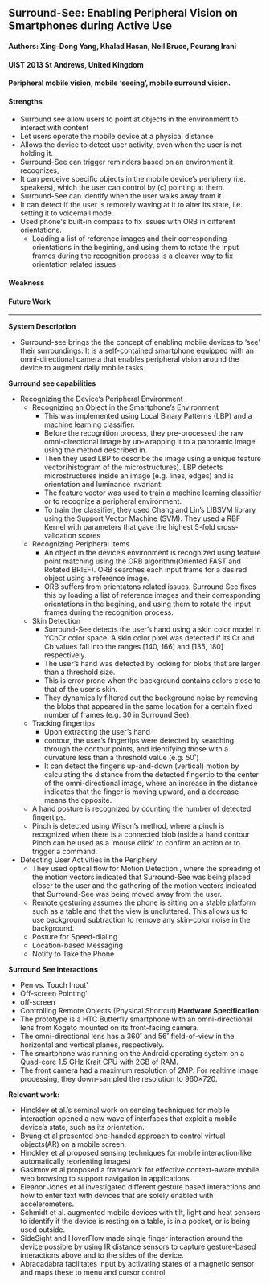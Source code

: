 ## Surround-See: Enabling Peripheral Vision on Smartphones during Active Use

#### Authors: Xing-Dong Yang, Khalad Hasan, Neil Bruce, Pourang Irani
#### UIST 2013 St Andrews, United Kingdom
#### Peripheral mobile vision, mobile ‘seeing’, mobile surround vision.

#### Strengths
- Surround see allow users to point at objects in the environment to interact with content
- Let users operate the mobile device at a physical distance 
- Allows the device to detect user activity, even when the user is not holding it.
- Surround-See can trigger reminders based on an environment it recognizes,
- It can perceive specific objects in the mobile device’s periphery (i.e. speakers), which the user can control by (c) pointing at them. 
- Surround-See can identify when the user walks away from it
- It can detect if the user is remotely waving at it to alter its state, i.e. setting it to voicemail mode.
- Used phone's built-in compass to fix issues with ORB in different orientations. 
  - Loading a list of reference images and their corresponding orientations in the begining, and using them to rotate the input frames during the recognition process is a cleaver way to fix orientation related issues.

#### Weakness
#### Future Work
---
**System Description**
- Surround-see brings the the concept of enabling mobile devices to ‘see’ their surroundings. It is a self-contained smartphone equipped with an omni-directional camera that enables peripheral vision around the device to augment daily mobile tasks.

**Surround see capabilities**
- Recognizing the Device’s Peripheral Environment
  - Recognizing an Object in the Smartphone’s Environment
    - This was implemented using Local Binary Patterns (LBP) and a machine learning classifier.
    - Before the recognition process, they pre-processed the raw omni-directional image by un-wrapping it to a panoramic image using the method described in.
    - Then they used LBP to describe the image using a unique feature vector(histogram of the microstructures). LBP detects microstructures inside an image (e.g. lines, edges) and is orientation and luminance invariant.
    - The feature vector was used to train a machine learning classifier or to recognize a peripheral environment.
    - To train the classifier, they used Chang and Lin’s LIBSVM library using the Support Vector Machine (SVM). They used a RBF Kernel with parameters that gave the highest 5-fold cross-validation scores
  - Recognizing Peripheral Items
    - An object in the device’s environment is recognized using feature point matching using the ORB algorithm(Oriented FAST and Rotated BRIEF). ORB searches each input frame for a desired object using a reference image.
    - ORB suffers from orientatons related issues. Surround See fixes this by loading a list of reference images and their corresponding orientations in the begining, and using them to rotate the input frames during the recognition process.
  - Skin Detection
    - Surround-See detects the user’s hand using a skin color model in YCbCr color space. A skin color pixel was detected if its Cr and Cb values fall into the ranges [140, 166] and [135, 180] respectively.
    - The user’s hand was detected by looking for blobs that are larger than a threshold size.
    - This is error prone when the background contains colors close to that of the user’s skin. 
    - They dynamically filtered out the background noise by removing the blobs that appeared in the same location for a certain fixed number of frames (e.g. 30 in Surround See).
  - Tracking fingertips
    - Upon extracting the user’s hand
    - contour, the user’s fingertips were detected by searching through the contour points, and identifying those with a curvature less than a threshold value (e.g. 50˚)
    - It can detect the finger’s up-and-down (vertical) motion by calculating the distance from the detected fingertip to the center of the omni-directional image, where an increase in the distance indicates that the finger is moving upward, and a decrease means the opposite.
  - A hand posture is recognized by counting the number of detected fingertips.
  - Pinch is detected using Wilson’s method, where a pinch is recognized when there is a connected blob inside a hand contour Pinch can be used as a ‘mouse click’ to confirm an action or to trigger a command.
- Detecting User Activities in the Periphery
  - They used  optical flow for Motion Detection , where the spreading of the motion vectors indicated that Surround-See was being placed closer to the user and the gathering of the motion vectors indicated that Surround-See was being moved away from the user.
  - Remote gesturing assumes the phone is sitting on a stable platform such as a table and that the view is uncluttered. This allows us to use background subtraction to remove any skin-color noise in the background.
  - Posture for Speed-dialing
  - Location-based Messaging
  - Notify to Take the Phone

**Surround See interactions**
- Pen vs. Touch Input'
- Off-screen Pointing'
- off-screen
- Controlling Remote Objects (Physical Shortcut)
**Hardware Specification:**
- The prototype is a HTC Butterfly smartphone with an omni-directional lens from Kogeto mounted on its front-facing camera.
- The omni-directional lens has a 360˚ and 56˚ field-of-view in the horizontal and vertical planes, respectively.
- The smartphone was running on the Android operating system on a Quad-core 1.5 GHz Krait CPU with 2GB of RAM.
- The front camera had a maximum resolution of 2MP. For realtime image processing, they down-sampled the resolution to 960×720. 

**Relevant work:**
- Hinckley et al.’s seminal work on sensing techniques for mobile interaction opened a new wave of interfaces that exploit a mobile device’s state, such as its orientation.
- Byung et al presented one-handed approach to control virtual objects(AR) on a mobile screen,
- Hinckley et al proposed sensing techniques for mobile interaction(like automatically reorienting images)
- Gasimov et al proposed a framework for effective context-aware mobile web browsing to support navigation in applications.
- Eleanor Jones et al investigated different gesture based interactions and how to enter text with devices that are solely enabled with accelerometers.
- Schmidt et al. augmented mobile devices with tilt, light and heat sensors to identify if the device is resting on a table, is in a pocket, or is being used outside.
- SideSight and HoverFlow made single finger interaction around the device possible by using IR distance sensors to capture gesture-based interactions above and to the sides of the device.
- Abracadabra facilitates input by activating states of a magnetic sensor and maps these to menu and cursor control
